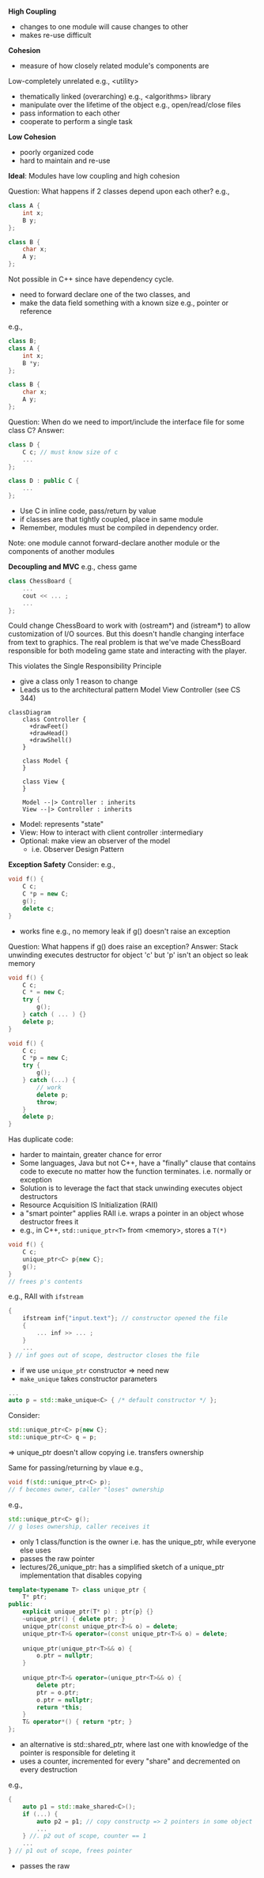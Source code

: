 
**High Coupling**
- changes to one module will cause changes to other
- makes re-use difficult

**Cohesion**
- measure of how closely related module's components are

Low-completely unrelated e.g., \<utility\>
- thematically linked (overarching) e.g., \<algorithms\> library
- manipulate over the lifetime of the object e.g., open/read/close files 
- pass information to each other 
- cooperate to perform a single task 

**Low Cohesion**
- poorly organized code
- hard to maintain and re-use 

**Ideal**: Modules have low coupling and high cohesion 

Question: What happens if 2 classes depend upon each other?
e.g.,
```C++
class A {
	int x;
	B y;
};

class B {
	char x;
	A y;
};
```

Not possible in C++ since have dependency cycle.
- need to forward declare one of the two classes, and
- make the data field something with a known size e.g., pointer or reference

e.g., 
```C++
class B;
class A {
	int x;
	B *y;
};

class B {
	char x;
	A y;
};
```

Question: When do we need to import/include the interface file for some class C?
Answer:
```C++
class D {
	C c; // must know size of c
	...
};
```

```C++
class D : public C {
	...
};
```
- Use C in inline code, pass/return by value 
- if classes are that tightly coupled, place in same module 
- Remember, modules must be compiled in dependency order. 

Note: one module cannot forward-declare another module or the components of another modules

**Decoupling and MVC**
e.g., chess game 
```C++
class ChessBoard {
	...
	cout << ... ;
	...
};
```

Could change ChessBoard to work with (ostream\*) and (istream\*) to allow customization of I/O sources. But this doesn't handle changing interface from text to graphics. The real problem is that we've made ChessBoard responsible for both modeling game state and interacting with the player.

This violates the Single Responsibility Principle
- give a class only 1 reason to change 
- Leads us to the architectural pattern 
Model View Controller (see CS 344)

```mermaid
classDiagram
    class Controller {
      +drawFeet()
      +drawHead()
      +drawShell()
    }

    class Model {
    }

    class View {
    }

    Model --|> Controller : inherits
    View --|> Controller : inherits
```
- Model: represents "state"
- View: How to interact with client controller :intermediary 
- Optional: make view an observer of the model
	-  i.e. Observer Design Pattern 

**Exception Safety**
Consider:
e.g., 
```C++
void f() {
	C c;
	C *p = new C;
	g();
	delete c;
}
```
- works fine e.g., no memory leak if g() doesn't raise an exception 

Question: What happens if g() does raise an exception?
Answer: Stack unwinding executes destructor for object 'c' but 'p' isn't an object so leak memory

```C++
void f() {
	C c;
	C * = new C;
	try { 
		g();
	} catch ( ... ) {}
	delete p; 
}
```

```C++
void f() {
	C c;
	C *p = new C;
	try {
		g();
	} catch (...) {
		// work
		delete p;
		throw;
	}
	delete p;
}
```

Has duplicate code:
- harder to maintain, greater chance for error 
- Some languages, Java but not C++, have a "finally" clause that contains code to execute no matter how the function terminates. i.e. normally or exception
- Solution is to leverage the fact that stack unwinding executes object destructors 
- Resource Acquisition IS Initialization (RAII)
- a "smart pointer" applies RAII i.e. wraps a pointer in an object whose destructor frees it
- e.g., in C++, `std::unique_ptr<T>` from \<memory\>, stores a `T(*)`

```C++
void f() {
	C c;
	unique_ptr<C> p{new C};
	g();
}
// frees p's contents 
```

e.g., RAII with `ifstream`
```C++
{
	ifstream inf{"input.text"}; // constructor opened the file 
	{
		... inf >> ... ;
	}
	...
} // inf goes out of scope, destructor closes the file 
```
- if we use `unique_ptr` constructor => need new
- `make_unique` takes constructor parameters 
```C++
...
auto p = std::make_unique<C> { /* default constructor */ };
```

Consider:
```C++
std::unique_ptr<C> p{new C};
std::unique_ptr<C> q = p;
```
=> unique_ptr doesn't allow copying i.e. transfers ownership 

Same for passing/returning by vlaue
e.g., 
```C++
void f(std::unique_ptr<C> p); 
// f becomes owner, caller "loses" ownership 
```

e.g., 
```C++
std::unique_ptr<C> g();
// g loses ownership, caller receives it 
```

- only 1 class/function is the owner i.e. has the unique_ptr, while everyone else uses
- passes the raw pointer
- lectures/26_unique_ptr: has a simplified sketch of a unique_ptr implementation that disables copying 

```C++
template<typename T> class unique_ptr {
	T* ptr;
public:
	explicit unique_ptr(T* p) : ptr{p} {}
	~unique_ptr() { delete ptr; }
	unique_ptr(const unique_ptr<T>& o) = delete;
	unique_ptr<T>& operator=(const unique_ptr<T>& o) = delete; 
	
	unique_ptr(unique_ptr<T>&& o) {
		o.ptr = nullptr;
	}
	
	unique_ptr<T>& operator=(unique_ptr<T>&& o) {
		delete ptr;
		ptr = o.ptr;
		o.ptr = nullptr;
		return *this;
	}
	T& operator*() { return *ptr; }
};
```

- an alternative is std::shared_ptr, where last one with knowledge of the pointer is responsible for deleting it
- uses a counter, incremented for every "share" and decremented on every destruction 

e.g., 
```C++
{
	auto p1 = std::make_shared<C>();
	if (...) {
		auto p2 = p1; // copy constructp => 2 pointers in some object 
		...
	} //. p2 out of scope, counter == 1
	...
} // p1 out of scope, frees pointer 
```
- passes the raw